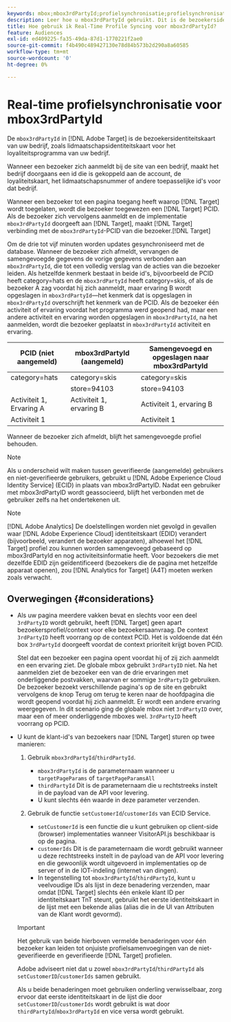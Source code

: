```yaml
---
keywords: mbox;mbox3rdPartyId;profielsynchronisatie;profielsynchronisatie;PCID
description: Leer hoe u mbox3rdPartyId gebruikt. Dit is de bezoekersidentiteitskaart van uw organisatie, zoals lidmaatschap identiteitskaart of het loyaliteitsprogramma van uw organisatie.
title: Hoe gebruik ik Real-Time Profile Syncing voor mbox3rdPartyId?
feature: Audiences
exl-id: ed409225-fa35-49da-87d1-1770221f2ae0
source-git-commit: f4b490c489427130e78d84b573b2d290a8a60585
workflow-type: tm+mt
source-wordcount: '0'
ht-degree: 0%

---
```


# Real-time profielsynchronisatie voor mbox3rdPartyId

De `mbox3rdPartyId` in [!DNL Adobe Target] is de bezoekersidentiteitskaart van uw bedrijf, zoals lidmaatschapsidentiteitskaart voor het loyaliteitsprogramma van uw bedrijf.

Wanneer een bezoeker zich aanmeldt bij de site van een bedrijf, maakt het bedrijf doorgaans een id die is gekoppeld aan de account, de loyaliteitskaart, het lidmaatschapsnummer of andere toepasselijke id&#39;s voor dat bedrijf.

Wanneer een bezoeker tot een pagina toegang heeft waarop [!DNL Target] wordt toegelaten, wordt die bezoeker toegewezen een [!DNL Target] PCID. Als de bezoeker zich vervolgens aanmeldt en de implementatie `mbox3rdPartyId` doorgeeft aan [!DNL Target], maakt [!DNL Target] verbinding met de `mbox3rdPartyId`-PCID van die bezoeker.[!DNL Target]

Om de drie tot vijf minuten worden updates gesynchroniseerd met de database. Wanneer de bezoeker zich afmeldt, vervangen de samengevoegde gegevens de vorige gegevens verbonden aan `mbox3rdPartyId`, die tot een volledig verslag van de acties van die bezoeker leiden. Als hetzelfde kenmerk bestaat in beide id&#39;s, bijvoorbeeld de PCID heeft category=hats en de `mbox3rdPartyId` heeft category=skis, of als de bezoeker A zag voordat hij zich aanmeldt, maar ervaring B wordt opgeslagen in `mbox3rdPartyId`—het kenmerk dat is opgeslagen in `mbox3rdPartyId` overschrijft het kenmerk van de PCID. Als de bezoeker één activiteit of ervaring voordat het programma werd geopend had, maar een andere activiteit en ervaring worden opgeslagen in `mbox3rdPartyId`, na het aanmelden, wordt die bezoeker geplaatst in `mbox3rdPartyId` activiteit en ervaring.

| PCID (niet aangemeld) | mbox3rdPartyId (aangemeld) | Samengevoegd en opgeslagen naar mbox3rdPartyId |
|---|---|---|
| category=hats | category=skis | category=skis |
|  | store=94103 | store=94103 |
| Activiteit 1, Ervaring A | Activiteit 1, ervaring B | Activiteit 1, ervaring B |
| Activiteit 1 |  | Activiteit 1 |

Wanneer de bezoeker zich afmeldt, blijft het samengevoegde profiel behouden.

>[!NOTE]
>
>Als u onderscheid wilt maken tussen geverifieerde (aangemelde) gebruikers en niet-geverifieerde gebruikers, gebruikt u [!DNL Adobe Experience Cloud Identity Service] (ECID) in plaats van mbox3rdPartyID. Nadat een gebruiker met mbox3rdPartyID wordt geassocieerd, blijft het verbonden met de gebruiker zelfs na het ondertekenen uit.

>[!NOTE]
>
>[!DNL Adobe Analytics] De doelstellingen worden niet gevolgd in gevallen waar  [!DNL Adobe Experience Cloud] identiteitskaart (EDID) verandert (bijvoorbeeld, verandert de bezoeker apparaten), alhoewel het  [!DNL Target] profiel zou kunnen worden samengevoegd gebaseerd op mbox3rdPartyId en nog activiteitsinformatie heeft. Voor bezoekers die met dezelfde EDID zijn geïdentificeerd (bezoekers die de pagina met hetzelfde apparaat openen), zou [!DNL Analytics for Target] (A4T) moeten werken zoals verwacht.

## Overwegingen {#considerations}

* Als uw pagina meerdere vakken bevat en slechts voor een deel `3rdPartyID` wordt gebruikt, heeft [!DNL Target] geen apart bezoekersprofiel/context voor elke bezoekersaanvraag. De context `3rdPartyID` heeft voorrang op de context PCID. Het is voldoende dat één box `3rdPartyId` doorgeeft voordat de context prioriteit krijgt boven PCID.

   Stel dat een bezoeker een pagina opent voordat hij of zij zich aanmeldt en een ervaring ziet. De globale mbox gebruikt `3rdPartyID` niet. Na het aanmelden ziet de bezoeker een van de drie ervaringen met onderliggende postvakken, waarvan er sommige `3rdPartyID` gebruiken. De bezoeker bezoekt verschillende pagina&#39;s op de site en gebruikt vervolgens de knop Terug om terug te keren naar de hoofdpagina die wordt geopend voordat hij zich aanmeldt. Er wordt een andere ervaring weergegeven. In dit scenario ging de globale mbox niet `3rdPartyID` over, maar een of meer onderliggende mboxes wel. `3rdPartyID` heeft voorrang op PCID.

* U kunt de klant-id&#39;s van bezoekers naar [!DNL Target] sturen op twee manieren:

   1. Gebruik `mbox3rdPartyId`/`thirdPartyId`.

      * `mbox3rdPartyId` is de parameternaam wanneer u  `targetPageParams` of  `targetPageParamsAll`
      * `thirdPartyId` Dit is de parameternaam die u rechtstreeks instelt in de payload van de API voor levering.
      * U kunt slechts één waarde in deze parameter verzenden.
   1. Gebruik de functie `setCustomerId`/`customerIds` van ECID Service.

      * `setCustomerId` is een functie die u kunt gebruiken op client-side (browser) implementaties wanneer VisitorAPI.js beschikbaar is op de pagina.
      * `customerIds` Dit is de parameternaam die wordt gebruikt wanneer u deze rechtstreeks instelt in de payload van de API voor levering en die gewoonlijk wordt uitgevoerd in implementaties op de server of in de IOT-indeling (internet van dingen).
      * In tegenstelling tot `mbox3rdPartyId`/`thirdPartyId`, kunt u veelvoudige IDs als lijst in deze benadering verzenden, maar omdat [!DNL Target] slechts één enkele klant ID per identiteitskaart TnT steunt, gebruikt het eerste identiteitskaart in de lijst met een bekende alias (alias die in de UI van Attributen van de Klant wordt gevormd).

   >[!IMPORTANT]
   >
   > Het gebruik van beide hierboven vermelde benaderingen voor één bezoeker kan leiden tot onjuiste profielsamenvoegingen van de niet-geverifieerde en geverifieerde [!DNL Target] profielen.
   >
   >Adobe adviseert niet dat u zowel `mbox3rdPartyId`/`thirdPartyId` als `setCustomerID`/`customerIds` samen gebruikt.
   >
   >Als u beide benaderingen moet gebruiken onderling verwisselbaar, zorg ervoor dat eerste identiteitskaart in de lijst die door `setCustomerID`/`customerIds` wordt gebruikt is wat door `thirdPartyId`/`mbox3rdPartyId` en vice versa wordt gebruikt.

